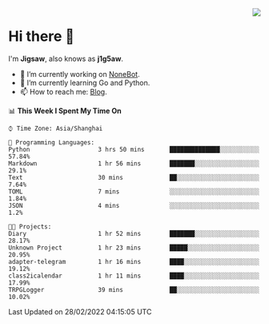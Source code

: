 <a href="#">
  <img align="right" src="https://github-readme-stats.vercel.app/api?username=j1g5awi&count_private=true&show_icons=true&title_color=80070B&text_color=B3B3B3&bg_color=212121&icon_color=80070B" />
</a>

# Hi there 👋

I'm **Jigsaw**, also knows as **j1g5aw**.

- 🔭 I’m currently working on [NoneBot](https://github.com/nonebot).
- 🌱 I’m currently learning Go and Python.
- 📫 How to reach me: [Blog](https://blog.maddestroyer.xyz/).

<!--START_SECTION:waka-->
📊 **This Week I Spent My Time On** 

```text
⌚︎ Time Zone: Asia/Shanghai

💬 Programming Languages: 
Python                   3 hrs 50 mins       ██████████████░░░░░░░░░░░   57.84% 
Markdown                 1 hr 56 mins        ███████░░░░░░░░░░░░░░░░░░   29.1% 
Text                     30 mins             ██░░░░░░░░░░░░░░░░░░░░░░░   7.64% 
TOML                     7 mins              ░░░░░░░░░░░░░░░░░░░░░░░░░   1.84% 
JSON                     4 mins              ░░░░░░░░░░░░░░░░░░░░░░░░░   1.2%

🐱‍💻 Projects: 
Diary                    1 hr 52 mins        ███████░░░░░░░░░░░░░░░░░░   28.17% 
Unknown Project          1 hr 23 mins        █████░░░░░░░░░░░░░░░░░░░░   20.95% 
adapter-telegram         1 hr 16 mins        ████░░░░░░░░░░░░░░░░░░░░░   19.12% 
class2icalendar          1 hr 11 mins        ████░░░░░░░░░░░░░░░░░░░░░   17.99% 
TRPGLogger               39 mins             ██░░░░░░░░░░░░░░░░░░░░░░░   10.02%

```


 Last Updated on 28/02/2022 04:15:05 UTC
<!--END_SECTION:waka-->
